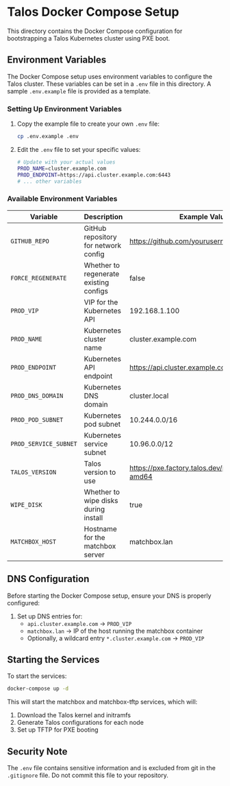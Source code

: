 # Talos Docker Compose Setup

This directory contains the Docker Compose configuration for bootstrapping a Talos Kubernetes cluster using PXE boot.

## Environment Variables

The Docker Compose setup uses environment variables to configure the Talos cluster. These variables can be set in a `.env` file in this directory. A sample `.env.example` file is provided as a template.

### Setting Up Environment Variables

1. Copy the example file to create your own `.env` file:
   ```bash
   cp .env.example .env
   ```

2. Edit the `.env` file to set your specific values:
   ```bash
   # Update with your actual values
   PROD_NAME=cluster.example.com
   PROD_ENDPOINT=https://api.cluster.example.com:6443
   # ... other variables
   ```

### Available Environment Variables

| Variable | Description | Example Value |
|----------|-------------|---------------|
| `GITHUB_REPO` | GitHub repository for network config | https://github.com/yourusername/talos |
| `FORCE_REGENERATE` | Whether to regenerate existing configs | false |
| `PROD_VIP` | VIP for the Kubernetes API | 192.168.1.100 |
| `PROD_NAME` | Kubernetes cluster name | cluster.example.com |
| `PROD_ENDPOINT` | Kubernetes API endpoint | https://api.cluster.example.com:6443 |
| `PROD_DNS_DOMAIN` | Kubernetes DNS domain | cluster.local |
| `PROD_POD_SUBNET` | Kubernetes pod subnet | 10.244.0.0/16 |
| `PROD_SERVICE_SUBNET` | Kubernetes service subnet | 10.96.0.0/12 |
| `TALOS_VERSION` | Talos version to use | https://pxe.factory.talos.dev/pxe/latest/metal-amd64 |
| `WIPE_DISK` | Whether to wipe disks during install | true |
| `MATCHBOX_HOST` | Hostname for the matchbox server | matchbox.lan |

## DNS Configuration

Before starting the Docker Compose setup, ensure your DNS is properly configured:

1. Set up DNS entries for:
   - `api.cluster.example.com` → `PROD_VIP`
   - `matchbox.lan` → IP of the host running the matchbox container
   - Optionally, a wildcard entry `*.cluster.example.com` → `PROD_VIP`

## Starting the Services

To start the services:

```bash
docker-compose up -d
```

This will start the matchbox and matchbox-tftp services, which will:
1. Download the Talos kernel and initramfs
2. Generate Talos configurations for each node
3. Set up TFTP for PXE booting

## Security Note

The `.env` file contains sensitive information and is excluded from git in the `.gitignore` file. Do not commit this file to your repository.
